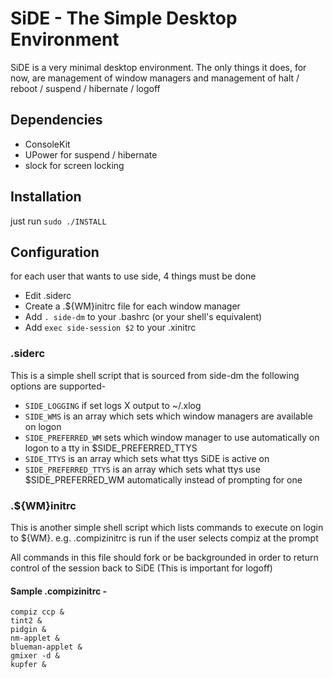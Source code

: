 SiDE - The Simple Desktop Environment
=====================================
SiDE is a very minimal desktop environment. The only things it does, for now,
are management of window managers and management of halt / reboot / suspend / 
hibernate / logoff

Dependencies
------------
+ ConsoleKit
+ UPower for suspend / hibernate
+ slock for screen locking

Installation
------------

just run `sudo ./INSTALL`

Configuration
-------------

for each user that wants to use side, 4 things must be done

+ Edit .siderc
+ Create a .${WM}initrc file for each window manager
+ Add `. side-dm` to your .bashrc (or your shell's equivalent)
+ Add `exec side-session $2` to your .xinitrc

### .siderc

This is a simple shell script that is sourced from side-dm
the following options are supported-

+ `SIDE_LOGGING` if set logs X output to ~/.xlog
+ `SIDE_WMS` is an array which sets which window managers are available on logon
+ `SIDE_PREFERRED_WM` sets which window manager to use automatically on logon to
  a tty in $SIDE_PREFERRED_TTYS
+ `SIDE_TTYS` is an array which sets what ttys SiDE is active on
+ `SIDE_PREFERRED_TTYS` is an array which sets what ttys use $SIDE_PREFERRED_WM
  automatically instead of prompting for one

### .${WM}initrc

This is another simple shell script which lists commands to execute on login to ${WM}. e.g. .compizinitrc is run if the user selects compiz at the prompt

All commands in this file should fork or be backgrounded in order to return control of the session back to SiDE (This is important for logoff)

#### Sample .compizinitrc -

```shell
compiz ccp &
tint2 &
pidgin &
nm-applet &
blueman-applet &
gmixer -d &
kupfer &
```
